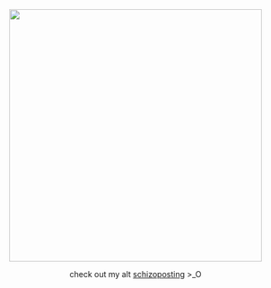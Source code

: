 <div id="header" align="center">
<a href="https://www.youtube.com/watch?v=1-m1PSLzN6c">
<img src="https://files.catbox.moe/yc5ifw.png" width='450' height='450'>
</a>

<div id="header" align="center">

check out my alt [schizoposting](https://github.com/schizoposting) >_O
